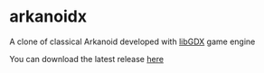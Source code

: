arkanoidx
=========

A clone of classical Arkanoid developed with [libGDX](http://libgdx.badlogicgame.com) game engine

You can download the latest release [here](https://bitbucket.org/sfaci/arkanoidx/downloads/arkanoidx-desktop.jar)